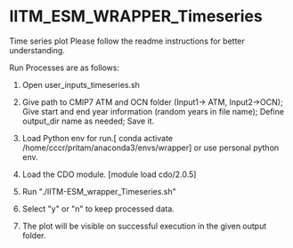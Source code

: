 # IITM_ESM_WRAPPER_Timeseries
Time series plot
Please follow the readme instructions for better understanding.

Run Processes are as follows: 
1. Open user_inputs_timeseries.sh

2. Give path to CMIP7 ATM and OCN folder (Input1-> ATM, Input2->OCN); Give start and end year information (random years in file name); Define output_dir name as needed; Save it.

3. Load Python env for run.[ conda activate /home/cccr/pritam/anaconda3/envs/wrapper] or use personal python env.

4. Load the CDO module. [module load cdo/2.0.5]

5. Run "./IITM-ESM_wrapper_Timeseries.sh"

6. Select "y" or "n" to keep processed data.

6. The plot will be visible on successful execution in the given output folder.
